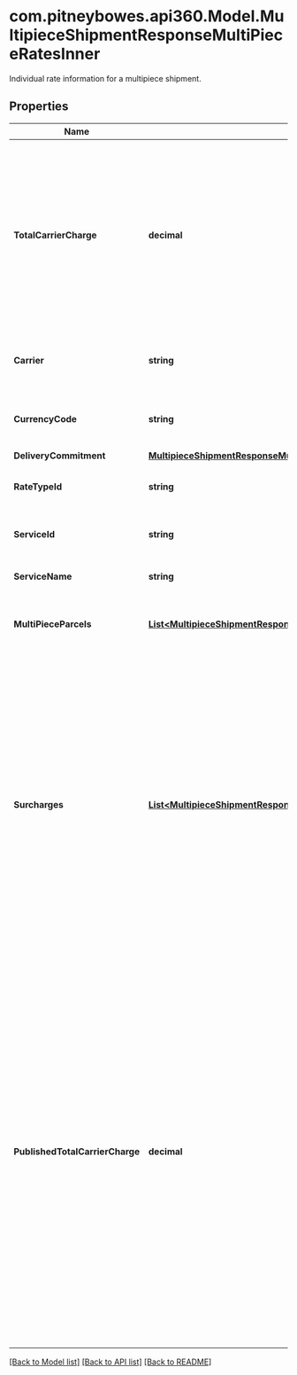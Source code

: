 # com.pitneybowes.api360.Model.MultipieceShipmentResponseMultiPieceRatesInner
Individual rate information for a multipiece shipment.

## Properties

Name | Type | Description | Notes
------------ | ------------- | ------------- | -------------
**TotalCarrierCharge** | **decimal** | The total amount payable to the carrier for the entire shipment, including base charges, special service fees, surcharges, and any applicable international taxes and duties. | [optional] 
**Carrier** | **string** | The name of the carrier providing the shipping service. | [optional] 
**CurrencyCode** | **string** | The currency code in which the rates are calculated. | [optional] 
**DeliveryCommitment** | [**MultipieceShipmentResponseMultiPieceRatesInnerDeliveryCommitment**](MultipieceShipmentResponseMultiPieceRatesInnerDeliveryCommitment.md) |  | [optional] 
**RateTypeId** | **string** | The identifier for the type of rate applied. | [optional] 
**ServiceId** | **string** | The identifier for the shipping service used. | [optional] 
**ServiceName** | **string** | The name of the shipping service. | [optional] 
**MultiPieceParcels** | [**List&lt;MultipieceShipmentResponseMultiPieceRatesInnerMultiPieceParcelsInner&gt;**](MultipieceShipmentResponseMultiPieceRatesInnerMultiPieceParcelsInner.md) | Details of each parcel within the multi-piece shipment. | [optional] 
**Surcharges** | [**List&lt;MultipieceShipmentResponseMultiPieceRatesInnerSurchargesInner&gt;**](MultipieceShipmentResponseMultiPieceRatesInnerSurchargesInner.md) | Additional fees or surcharges applied to the shipment. Each object in the array represents a specific surcharge and its associated fee.  The &#x60;name&#x60; field must be one of the supported surcharge types from the respective carrier.  **Supported Surcharge Names by Carrier:**  | Carrier       | Surcharge Names | |- -- -- -- -- -- -- --|- -- -- -- -- -- -- -- --| | DHL Express   | FUEL, GO_GREEN_BASIC, OVERSIZE, PREMIUM, RURAL, TOLL | | FedEx         | ANCILLARY_FEE, CANADIAN_DESTINATION, DELIVERY_AREA, DELIVERY_CONFIRMATION, FUEL, NON_MACHINABLE, OTHER, OUT_OF_DELIVERY_AREA, OUT_OF_PICKUP_AREA, OVERSIZE, RESIDENTIAL_DELIVERY, RESIDENTIAL_PICKUP | | UPS           | DELIVERY_AREA, EXTENDED_AREA, FUEL, LARGE_PACKAGE, RESIDENTIAL, SHIPPER_PAYS_DUTY_TAX | | USPS          | nonmachinable, oversize |  | [optional] 
**PublishedTotalCarrierCharge** | **decimal** | The total amount based on the carrier&#39;s standard (published) rates, including base charges, surcharges, special services, discounts, and applicable taxes. This value reflects the amount the carrier would charge without any negotiated discounts or platform-specific rate adjustments. - Returned only when supported by the carrier (e.g., FedEx, UPS, DHL, USPS).\&quot;  | [optional] 

[[Back to Model list]](../../README.md#documentation-for-models) [[Back to API list]](../../README.md#documentation-for-api-endpoints) [[Back to README]](../../README.md)

